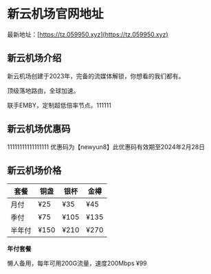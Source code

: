 # 新云机场官网地址

最新地址：[https://tz.059950.xyz](https://tz.059950.xyz)

## 新云机场介绍

新云机场创建于2023年，完备的流媒体解锁，你想看的我们都有。

顶级落地路由，全球加速。

联手EMBY，定制超低倍率节点。111111

## 新云机场优惠码
11111111111111111
优惠码为【newyun8】此优惠码有效期至2024年2月28日

## 新云机场价格

|套餐|铜盏|银杯|金樽|
|----|----|----|----|
|月付|¥25|¥35|¥45|
|季付|¥75|¥105|¥135|
|半年付|¥150|¥210|¥270|

**年付套餐**

懒人备用，每年可用200G流量，速度200Mbps  ¥99
